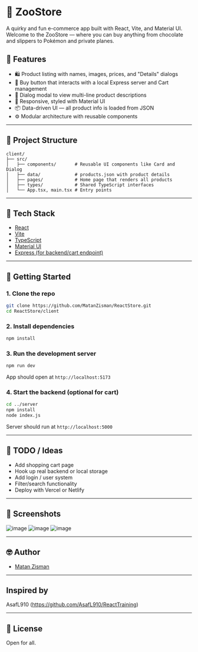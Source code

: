 # 🦁 ZooStore

A quirky and fun e-commerce app built with React, Vite, and Material UI. Welcome to the ZooStore — where you can buy anything from chocolate and slippers to Pokémon and private planes.

## 🚀 Features

- 🛍️ Product listing with names, images, prices, and "Details" dialogs
- 🧾 Buy button that interacts with a local Express server and Cart management
- 💬 Dialog modal to view multi-line product descriptions
- 🎨 Responsive, styled with Material UI
- 📦 Data-driven UI — all product info is loaded from JSON
- ⚙️ Modular architecture with reusable components

---

## 📁 Project Structure

```
client/
├── src/
│   ├── components/       # Reusable UI components like Card and Dialog
│   ├── data/             # products.json with product details
│   ├── pages/            # Home page that renders all products
│   ├── types/            # Shared TypeScript interfaces
│   └── App.tsx, main.tsx # Entry points
```

---

## 🧪 Tech Stack

- [React](https://reactjs.org/)
- [Vite](https://vitejs.dev/)
- [TypeScript](https://www.typescriptlang.org/)
- [Material UI](https://mui.com/)
- [Express (for backend/cart endpoint)](https://expressjs.com/)

---

## 🔧 Getting Started

### 1. Clone the repo

```bash
git clone https://github.com/MatanZisman/ReactStore.git
cd ReactStore/client
```

### 2. Install dependencies

```bash
npm install
```

### 3. Run the development server

```bash
npm run dev
```

App should open at `http://localhost:5173`

### 4. Start the backend (optional for cart)

```bash
cd ../server
npm install
node index.js
```

Server should run at `http://localhost:5000`

---

## 📝 TODO / Ideas

- Add shopping cart page
- Hook up real backend or local storage
- Add login / user system
- Filter/search functionality
- Deploy with Vercel or Netlify

---

## 📸 Screenshots

![image](https://github.com/user-attachments/assets/11fa71c8-bba2-4334-9365-78b22f7fd5c4)
![image](https://github.com/user-attachments/assets/b1c02e30-2948-4664-beee-b815c65def80)
![image](https://github.com/user-attachments/assets/5ca7bdb4-452e-4a58-ba6a-6a7741554e42)

---

## 🤓 Author

- [Matan Zisman](https://github.com/MatanZisman)

---

## Inspired by

AsafL910 (https://github.com/AsafL910/ReactTraining)

---

## 📜 License

Open for all.
